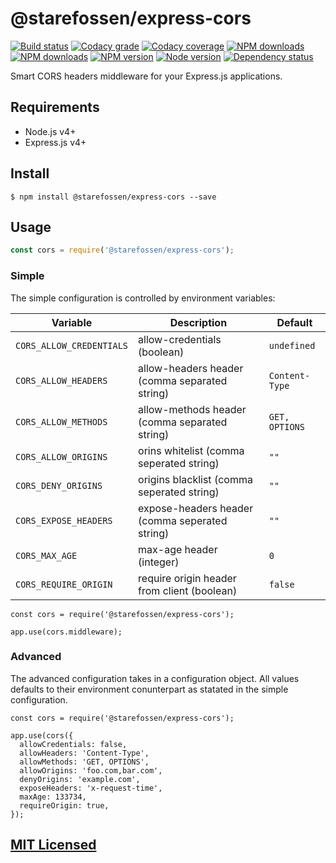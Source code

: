 # @starefossen/express-cors

[![Build status](https://app.wercker.com/status/82a3fcc4a07532a3dff7f71c17996d1a/s "wercker status")](https://app.wercker.com/project/bykey/82a3fcc4a07532a3dff7f71c17996d1a)
[![Codacy grade](https://img.shields.io/codacy/grade/2a40f5c2df884985872e4d0a0c9ce60b.svg "Codacy")](https://www.codacy.com/app/starefossen/node-express-cors)
[![Codacy coverage](https://img.shields.io/codacy/coverage/2a40f5c2df884985872e4d0a0c9ce60b.svg "Codacy")](https://www.codacy.com/app/starefossen/node-express-cors)
[![NPM downloads](https://img.shields.io/npm/dm/@starefossen/express-cors.svg "NPM downloads")](https://www.npmjs.com/package/@starefossen/express-cors)
[![NPM downloads](https://img.shields.io/npm/dm/@starefossen/express-cors.svg "NPM downloads")](https://www.npmjs.com/package/@starefossen/express-cors)
[![NPM version](https://img.shields.io/npm/v/@starefossen/express-cors.svg "NPM version")](https://www.npmjs.com/package/@starefossen/express-cors)
[![Node version](https://img.shields.io/node/v/@starefossen/express-cors.svg "Node version")](https://www.npmjs.com/package/@starefossen/express-cors)
[![Dependency status](https://img.shields.io/david/Starefossen/node-@starefossen/express-cors.svg "Dependency status")](https://david-dm.org/Starefossen/node-@starefossen/express-cors)

Smart CORS headers middleware for your Express.js applications.

## Requirements

* Node.js v4+
* Express.js v4+

## Install

```
$ npm install @starefossen/express-cors --save
```

## Usage

```js
const cors = require('@starefossen/express-cors');
```

### Simple

The simple configuration is controlled by environment variables:

| Variable | Description | Default |
|----------|-------------|---------|
| `CORS_ALLOW_CREDENTIALS` | allow-credentials (boolean) | `undefined` |
| `CORS_ALLOW_HEADERS` | allow-headers header (comma separated string) | `Content-Type` |
| `CORS_ALLOW_METHODS` | allow-methods header (comma separated string) | `GET, OPTIONS` |
| `CORS_ALLOW_ORIGINS` | orins whitelist (comma seperated string) | `""` |
| `CORS_DENY_ORIGINS` | origins blacklist (comma seperated string) | `""` |
| `CORS_EXPOSE_HEADERS` | expose-headers header (comma seperated string) | `""` |
| `CORS_MAX_AGE` | max-age header (integer) | `0` |
| `CORS_REQUIRE_ORIGIN` | require origin header from client (boolean) | `false` |

```
const cors = require('@starefossen/express-cors');

app.use(cors.middleware);
```

### Advanced

The advanced configuration takes in a configuration object. All values defaults
to their environment conunterpart as statated in the simple configuration.

```
const cors = require('@starefossen/express-cors');

app.use(cors({
  allowCredentials: false,
  allowHeaders: 'Content-Type',
  allowMethods: 'GET, OPTIONS',
  allowOrigins: 'foo.com,bar.com',
  denyOrigins: 'example.com',
  exposeHeaders: 'x-request-time',
  maxAge: 133734,
  requireOrigin: true,
});
```

## [MIT Licensed](https://github.com/Starefossen/node-express-cors/blob/master/LICENSE)

